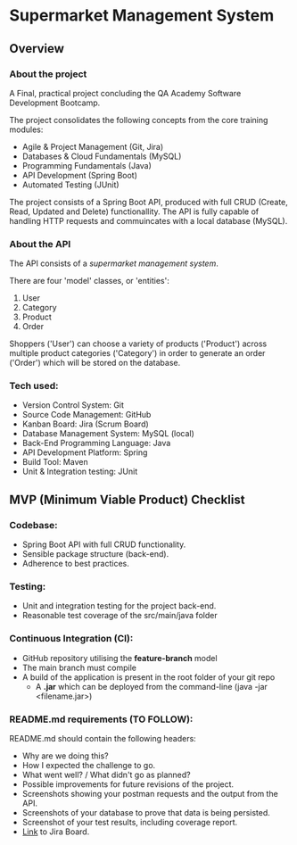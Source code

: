 # Supermarket Management System

## Overview

### About the project

A Final, practical project concluding the QA Academy Software Development Bootcamp.

The project consolidates the following concepts from the core training modules:
* Agile & Project Management (Git, Jira)
* Databases & Cloud Fundamentals (MySQL)
* Programming Fundamentals (Java)
* API Development (Spring Boot)
* Automated Testing (JUnit)

The project consists of a Spring Boot API, produced with full CRUD (Create, Read, Updated and Delete) functionallity. The API is fully capable of handling HTTP requests and commuincates with a local database (MySQL).

### About the API

The API consists of a *supermarket management system*.

There are four 'model' classes, or 'entities':
1. User
2. Category
3. Product
4. Order

Shoppers ('User') can choose a variety of products ('Product') across multiple product categories ('Category') in order to generate an order ('Order') which will be stored on the database. 

### Tech used:

* Version Control System: Git
* Source Code Management: GitHub
* Kanban Board: Jira (Scrum Board)
* Database Management System: MySQL (local)
* Back-End Programming Language: Java
* API Development Platform: Spring
* Build Tool: Maven
* Unit & Integration testing: JUnit

## MVP (Minimum Viable Product) Checklist

### Codebase:

* Spring Boot API with full CRUD functionality.
* Sensible package structure (back-end).
* Adherence to best practices.

### Testing:

* Unit and integration testing for the project back-end.
* Reasonable test coverage of the src/main/java folder

### Continuous Integration (CI):

* GitHub repository utilising the **feature-branch** model
* The main branch must compile
* A build of the application is present in the root folder of your git repo
    * A **.jar** which can be deployed from the command-line (java -jar <filename.jar>)

### README.md requirements (TO FOLLOW):

README.md should contain the following headers:
* Why are we doing this?
* How I expected the challenge to go.
* What went well? / What didn't go as planned?
* Possible improvements for future revisions of the project.
* Screenshots showing your postman requests and the output from the API.
* Screenshots of your database to prove that data is being persisted.
* Screenshot of your test results, including coverage report.
* [Link](https://m-a-f.atlassian.net/jira/software/projects/DFE/boards/1) to Jira Board.